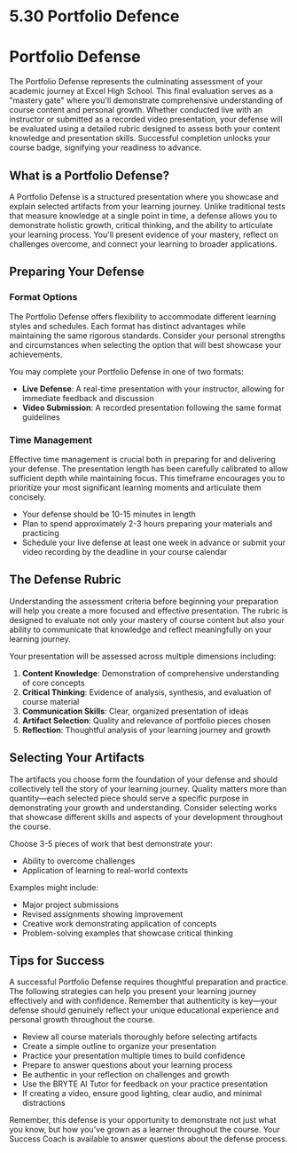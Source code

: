 # 5.30 Portfolio Defence

# Portfolio Defense

The Portfolio Defense represents the culminating assessment of your academic journey at Excel High School. This final evaluation serves as a "mastery gate" where you'll demonstrate comprehensive understanding of course content and personal growth. Whether conducted live with an instructor or submitted as a recorded video presentation, your defense will be evaluated using a detailed rubric designed to assess both your content knowledge and presentation skills. Successful completion unlocks your course badge, signifying your readiness to advance.

## What is a Portfolio Defense?

A Portfolio Defense is a structured presentation where you showcase and explain selected artifacts from your learning journey. Unlike traditional tests that measure knowledge at a single point in time, a defense allows you to demonstrate holistic growth, critical thinking, and the ability to articulate your learning process. You'll present evidence of your mastery, reflect on challenges overcome, and connect your learning to broader applications.

## Preparing Your Defense

### Format Options

The Portfolio Defense offers flexibility to accommodate different learning styles and schedules. Each format has distinct advantages while maintaining the same rigorous standards. Consider your personal strengths and circumstances when selecting the option that will best showcase your achievements.

You may complete your Portfolio Defense in one of two formats:
- **Live Defense**: A real-time presentation with your instructor, allowing for immediate feedback and discussion
- **Video Submission**: A recorded presentation following the same format guidelines

### Time Management

Effective time management is crucial both in preparing for and delivering your defense. The presentation length has been carefully calibrated to allow sufficient depth while maintaining focus. This timeframe encourages you to prioritize your most significant learning moments and articulate them concisely.

- Your defense should be 10-15 minutes in length
- Plan to spend approximately 2-3 hours preparing your materials and practicing
- Schedule your live defense at least one week in advance or submit your video recording by the deadline in your course calendar

## The Defense Rubric

Understanding the assessment criteria before beginning your preparation will help you create a more focused and effective presentation. The rubric is designed to evaluate not only your mastery of course content but also your ability to communicate that knowledge and reflect meaningfully on your learning journey.

Your presentation will be assessed across multiple dimensions including:
1. **Content Knowledge**: Demonstration of comprehensive understanding of core concepts
2. **Critical Thinking**: Evidence of analysis, synthesis, and evaluation of course material
3. **Communication Skills**: Clear, organized presentation of ideas
4. **Artifact Selection**: Quality and relevance of portfolio pieces chosen
5. **Reflection**: Thoughtful analysis of your learning journey and growth

## Selecting Your Artifacts

The artifacts you choose form the foundation of your defense and should collectively tell the story of your learning journey. Quality matters more than quantity—each selected piece should serve a specific purpose in demonstrating your growth and understanding. Consider selecting works that showcase different skills and aspects of your development throughout the course.

Choose 3-5 pieces of work that best demonstrate your:
- Ability to overcome challenges
- Application of learning to real-world contexts

Examples might include:
- Major project submissions
- Revised assignments showing improvement
- Creative work demonstrating application of concepts
- Problem-solving examples that showcase critical thinking

## Tips for Success

A successful Portfolio Defense requires thoughtful preparation and practice. The following strategies can help you present your learning journey effectively and with confidence. Remember that authenticity is key—your defense should genuinely reflect your unique educational experience and personal growth throughout the course.

- Review all course materials thoroughly before selecting artifacts
- Create a simple outline to organize your presentation
- Practice your presentation multiple times to build confidence
- Prepare to answer questions about your learning process
- Be authentic in your reflection on challenges and growth
- Use the BRYTE AI Tutor for feedback on your practice presentation
- If creating a video, ensure good lighting, clear audio, and minimal distractions

Remember, this defense is your opportunity to demonstrate not just what you know, but how you've grown as a learner throughout the course. Your Success Coach is available to answer questions about the defense process.
